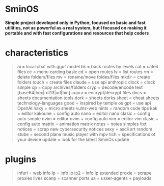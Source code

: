 # SminOS
**Simple project developed only in Python, focused on basic and fast utilities, not as powerful as a real system, 
but I focused on making it portable and with fast configurations and resources that help coders**
# characteristics
  > ai = local chat with gguf model
  > bk = back routes by levels
  > cat = cated files
  > cc = menu carding basic
  > cd = open routes
  > ls = list routes
  > rm = delete folders/files
  > mv = rename/move foldes/files
  > mkdir = create folders
  > touch = create files
  > claude = use api anthropic
  > clock = clock simple
  > cp = copy archives/folders
  > cryp = decode/encode text [base64|hex|rot13|url|bin]
  > cupra = encrypt/decrypt files
  > docs = sheets documentation tools
  > dork = sheets dorks
  > sheet = cheat sheets technology-languages
  > good = inspired by temple os
  > gpt = use api OpenAI
  > haxy = micro sheets vulns-web
  > hints = random code tips
  > kak = editor kakoune + config auto
  > nano = editor nano clasic + config auto simple
  > nvim = editor nvim + config auto
  > vim = editor vim clasic + config auto
  > matrix = animation matrix
  > notes = notes simples \txt
  > notices = scrap new cybersecurity notices
  > sexy = ascii art random
  > stube = second plane music player with mpv
  > tich = specifications of your device
  > update = look for the latest SminOs update
  # plugins
  > infurl = web info
  > ip = info ip
  > ip2 = info ip extended
  > proxie = scrape proxies lives
  > scanp = scanner ports
  > ua = usser-agents + payloads
 

